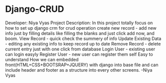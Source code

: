 # Django-CRUD
Developer: Niya Vyas
Project Description:
In this project totally focus on how to set up django crm for crud operation 
create new record - add new info just by filling details like filling the blanks and just click add now, and boom.
View Record - quick check the summery of info
Update Existing Data - editing any existing info to keep record up to date
Remove Record - delete current entry just with one click from database
Login User - existing user can login easyly 
Register User - new user can register them self
Easy to understand How we can embedded front(HTML+CSS+BOOTSRAP+JQUERY) with django into base file and can include header and footer as a structure into every other screens.
-Niya Vyas

